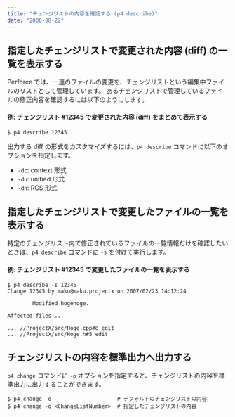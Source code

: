 ```yaml
---
title: "チェンジリストの内容を確認する (p4 describe)"
date: "2006-08-22"
---
```



指定したチェンジリストで変更された内容 (diff) の一覧を表示する
----

Perforce では、一連のファイルの変更を、チェンジリストという編集中ファイルのリストとして管理しています。
あるチェンジリストで管理しているファイルの修正内容を確認するには以下のようにします。

#### 例: チェンジリスト #12345 で変更された内容 (diff) をまとめて表示する

~~~
$ p4 describe 12345
~~~~

出力する diff の形式をカスタマイズするには、`p4 describe` コマンドに以下のオプションを指定します。

* `-dc`: context 形式
* `-du`: unified 形式
* `-dn`: RCS 形式


指定したチェンジリストで変更したファイルの一覧を表示する
----

特定のチェンジリスト内で修正されているファイルの一覧情報だけを確認したいときは、`p4 describe` コマンドに `-s` を付けて実行します。

#### 例: チェンジリスト #12345 で変更したファイルの一覧を表示する

~~~
$ p4 describe -s 12345
Change 12345 by maku@maku.projectx on 2007/02/23 14:12:24

        Modified hogehoge.

Affected files ...

... //ProjectX/src/Hoge.cpp#8 edit
... //ProjectX/src/Hoge.h#5 edit
~~~


チェンジリストの内容を標準出力へ出力する
----

`p4 change` コマンドに `-o` オプションを指定すると、チェンジリストの内容を標準出力に出力することができます。

~~~
$ p4 change -o                     # デフォルトのチェンジリストの内容
$ p4 change -o <ChangeListNumber>  # 指定したチェンジリストの内容
~~~

